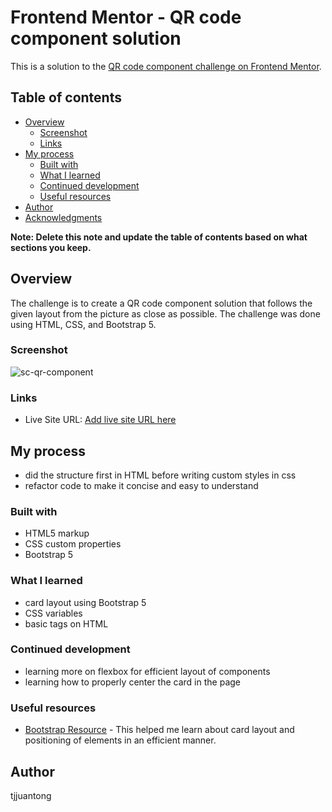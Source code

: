 # Frontend Mentor - QR code component solution

This is a solution to the [QR code component challenge on Frontend Mentor](https://www.frontendmentor.io/challenges/qr-code-component-iux_sIO_H).

## Table of contents

- [Overview](#overview)
  - [Screenshot](#screenshot)
  - [Links](#links)
- [My process](#my-process)
  - [Built with](#built-with)
  - [What I learned](#what-i-learned)
  - [Continued development](#continued-development)
  - [Useful resources](#useful-resources)
- [Author](#author)
- [Acknowledgments](#acknowledgments)

**Note: Delete this note and update the table of contents based on what sections you keep.**

## Overview
The challenge is to create a QR code component solution that follows the given layout from the picture as close as possible. The challenge was done using HTML, CSS, and Bootstrap 5. 

### Screenshot
![sc-qr-component](https://github.com/tjjuantong/qr-code-component/screenshots/sc-qr-component.png)

### Links
- Live Site URL: [Add live site URL here](https://your-live-site-url.com)

## My process
- did the structure first in HTML before writing custom styles in css
- refactor code to make it concise and easy to understand

### Built with
- HTML5 markup
- CSS custom properties
- Bootstrap 5

### What I learned
- card layout using Bootstrap 5
- CSS variables
- basic tags on HTML

### Continued development
- learning more on flexbox for efficient layout of components
- learning how to properly center the card in the page

### Useful resources
- [Bootstrap Resource](https://getbootstrap.com/docs/5.0/) - This helped me learn about card layout and positioning of elements in an efficient manner.

## Author
tjjuantong

